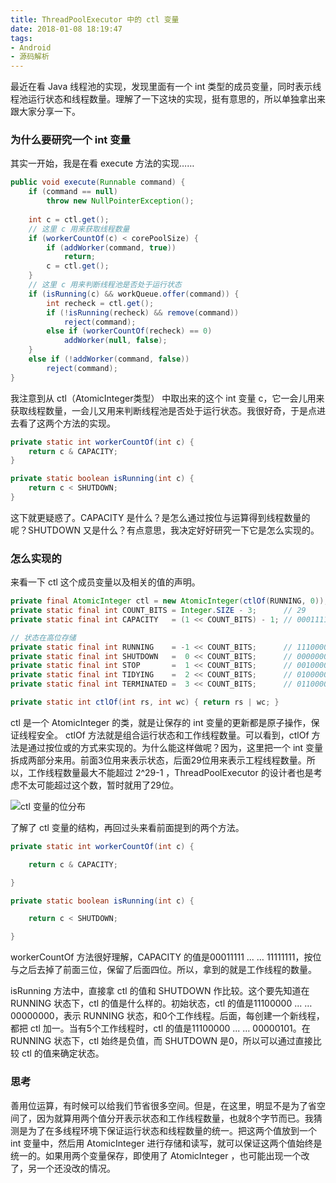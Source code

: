 ```yaml
---
title: ThreadPoolExecutor 中的 ctl 变量
date: 2018-01-08 18:19:47
tags:
- Android
- 源码解析
---
```

最近在看 Java 线程池的实现，发现里面有一个 int 类型的成员变量，同时表示线程池运行状态和线程数量。理解了一下这块的实现，挺有意思的，所以单独拿出来跟大家分享一下。

### 为什么要研究一个 int 变量

其实一开始，我是在看 execute 方法的实现……

```java
public void execute(Runnable command) {
    if (command == null)
        throw new NullPointerException();
     
    int c = ctl.get();
    // 这里 c 用来获取线程数量
    if (workerCountOf(c) < corePoolSize) {
        if (addWorker(command, true))
            return;
        c = ctl.get();
    }
    // 这里 c 用来判断线程池是否处于运行状态
    if (isRunning(c) && workQueue.offer(command)) {
        int recheck = ctl.get();
        if (!isRunning(recheck) && remove(command))
            reject(command);
        else if (workerCountOf(recheck) == 0)
            addWorker(null, false);
    }
    else if (!addWorker(command, false))
        reject(command);
}
```

我注意到从 ctl（AtomicInteger类型） 中取出来的这个 int 变量 c，它一会儿用来获取线程数量，一会儿又用来判断线程池是否处于运行状态。我很好奇，于是点进去看了这两个方法的实现。

```java
private static int workerCountOf(int c) { 
    return c & CAPACITY; 
}

private static boolean isRunning(int c) {
    return c < SHUTDOWN;
}
```

这下就更疑惑了。CAPACITY 是什么？是怎么通过按位与运算得到线程数量的呢？SHUTDOWN 又是什么？有点意思，我决定好好研究一下它是怎么实现的。

### 怎么实现的

来看一下 ctl 这个成员变量以及相关的值的声明。

```java
private final AtomicInteger ctl = new AtomicInteger(ctlOf(RUNNING, 0));
private static final int COUNT_BITS = Integer.SIZE - 3;      // 29
private static final int CAPACITY   = (1 << COUNT_BITS) - 1; // 00011111 ... ... 11111111

// 状态在高位存储
private static final int RUNNING    = -1 << COUNT_BITS;      // 11100000 ... ... 00000000
private static final int SHUTDOWN   =  0 << COUNT_BITS;      // 00000000 ... ... 00000000
private static final int STOP       =  1 << COUNT_BITS;      // 00100000 ... ... 00000000
private static final int TIDYING    =  2 << COUNT_BITS;      // 01000000 ... ... 00000000
private static final int TERMINATED =  3 << COUNT_BITS;      // 01100000 ... ... 00000000

private static int ctlOf(int rs, int wc) { return rs | wc; }
```

ctl 是一个 AtomicInteger 的类，就是让保存的 int 变量的更新都是原子操作，保证线程安全。 ctlOf 方法就是组合运行状态和工作线程数量。可以看到，ctlOf 方法是通过按位或的方式来实现的。为什么能这样做呢？因为，这里把一个 int 变量拆成两部分来用。前面3位用来表示状态，后面29位用来表示工程线程数量。所以，工作线程数量最大不能超过 2^29-1 ，ThreadPoolExecutor 的设计者也是考虑不太可能超过这个数，暂时就用了29位。

![ctl 变量的位分布](http://upload-images.jianshu.io/upload_images/196189-6a737cbcc0672c52.png?imageMogr2/auto-orient/strip%7CimageView2/2/w/1240 "ctl 变量的位分布")

了解了 ctl 变量的结构，再回过头来看前面提到的两个方法。

```java
private static int workerCountOf(int c) { 

    return c & CAPACITY; 

}

private static boolean isRunning(int c) {

    return c < SHUTDOWN;

}
```

workerCountOf 方法很好理解，CAPACITY 的值是00011111 ... … 11111111，按位与之后去掉了前面三位，保留了后面四位。所以，拿到的就是工作线程的数量。

isRunning 方法中，直接拿 ctl 的值和 SHUTDOWN 作比较。这个要先知道在 RUNNING 状态下，ctl 的值是什么样的。初始状态，ctl 的值是11100000 ... … 00000000，表示 RUNNING 状态，和0个工作线程。后面，每创建一个新线程，都把 ctl 加一。当有5个工作线程时，ctl 的值是11100000 ... … 00000101。在 RUNNING 状态下，ctl 始终是负值，而 SHUTDOWN 是0，所以可以通过直接比较 ctl 的值来确定状态。

### 思考

善用位运算，有时候可以给我们节省很多空间。但是，在这里，明显不是为了省空间了，因为就算用两个值分开表示状态和工作线程数量，也就8个字节而已。我猜测是为了在多线程环境下保证运行状态和线程数量的统一。把这两个值放到一个 int 变量中，然后用 AtomicInteger 进行存储和读写，就可以保证这两个值始终是统一的。如果用两个变量保存，即使用了 AtomicInteger ，也可能出现一个改了，另一个还没改的情况。
